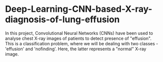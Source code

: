 # Deep-Learning-CNN-based-X-ray-diagnosis-of-lung-effusion
In this project, Convolutional Neural Networks (CNNs) have been used to analyse chest X-ray images of patients to detect presence of "effusion". This is a classification problem, where we will be dealing with two classes - 'effusion' and 'nofinding'. Here, the latter represents a "normal" X-ray image.
